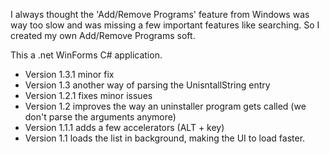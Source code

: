 I always thought the 'Add/Remove Programs' feature from Windows was way too slow and was missing a few important features like searching. So I created my own Add/Remove Programs soft.

This a .net WinForms C# application.

  * Version 1.3.1 minor fix
  * Version 1.3 another way of parsing the UnisntallString entry
  * Version 1.2.1 fixes minor issues
  * Version 1.2 improves the way an uninstaller program gets called (we don't parse the arguments anymore)
  * Version 1.1.1 adds a few accelerators (ALT + key)
  * Version 1.1 loads the list in background, making the UI to load faster.
